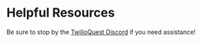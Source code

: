 # Helpful Resources

Be sure to stop by the [TwilioQuest Discord](https://twil.io/tq-discord) if you need assistance!
